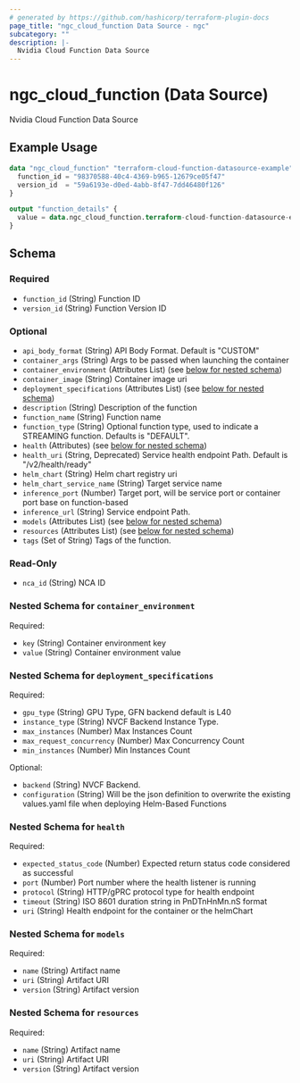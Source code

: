 ```yaml
---
# generated by https://github.com/hashicorp/terraform-plugin-docs
page_title: "ngc_cloud_function Data Source - ngc"
subcategory: ""
description: |-
  Nvidia Cloud Function Data Source
---
```


# ngc_cloud_function (Data Source)

Nvidia Cloud Function Data Source

## Example Usage

```terraform
data "ngc_cloud_function" "terraform-cloud-function-datasource-example" {
  function_id = "98370588-40c4-4369-b965-12679ce05f47"
  version_id  = "59a6193e-d0ed-4abb-8f47-7dd46480f126"
}

output "function_details" {
  value = data.ngc_cloud_function.terraform-cloud-function-datasource-example
}
```

<!-- schema generated by tfplugindocs -->
## Schema

### Required

- `function_id` (String) Function ID
- `version_id` (String) Function Version ID

### Optional

- `api_body_format` (String) API Body Format. Default is "CUSTOM"
- `container_args` (String) Args to be passed when launching the container
- `container_environment` (Attributes List) (see [below for nested schema](#nestedatt--container_environment))
- `container_image` (String) Container image uri
- `deployment_specifications` (Attributes List) (see [below for nested schema](#nestedatt--deployment_specifications))
- `description` (String) Description of the function
- `function_name` (String) Function name
- `function_type` (String) Optional function type, used to indicate a STREAMING function. Defaults is "DEFAULT".
- `health` (Attributes) (see [below for nested schema](#nestedatt--health))
- `health_uri` (String, Deprecated) Service health endpoint Path. Default is "/v2/health/ready"
- `helm_chart` (String) Helm chart registry uri
- `helm_chart_service_name` (String) Target service name
- `inference_port` (Number) Target port, will be service port or container port base on function-based
- `inference_url` (String) Service endpoint Path.
- `models` (Attributes List) (see [below for nested schema](#nestedatt--models))
- `resources` (Attributes List) (see [below for nested schema](#nestedatt--resources))
- `tags` (Set of String) Tags of the function.

### Read-Only

- `nca_id` (String) NCA ID

<a id="nestedatt--container_environment"></a>
### Nested Schema for `container_environment`

Required:

- `key` (String) Container environment key
- `value` (String) Container environment value


<a id="nestedatt--deployment_specifications"></a>
### Nested Schema for `deployment_specifications`

Required:

- `gpu_type` (String) GPU Type, GFN backend default is L40
- `instance_type` (String) NVCF Backend Instance Type.
- `max_instances` (Number) Max Instances Count
- `max_request_concurrency` (Number) Max Concurrency Count
- `min_instances` (Number) Min Instances Count

Optional:

- `backend` (String) NVCF Backend.
- `configuration` (String) Will be the json definition to overwrite the existing values.yaml file when deploying Helm-Based Functions


<a id="nestedatt--health"></a>
### Nested Schema for `health`

Required:

- `expected_status_code` (Number) Expected return status code considered as successful
- `port` (Number) Port number where the health listener is running
- `protocol` (String) HTTP/gPRC protocol type for health endpoint
- `timeout` (String) ISO 8601 duration string in PnDTnHnMn.nS format
- `uri` (String) Health endpoint for the container or the helmChart


<a id="nestedatt--models"></a>
### Nested Schema for `models`

Required:

- `name` (String) Artifact name
- `uri` (String) Artifact URI
- `version` (String) Artifact version


<a id="nestedatt--resources"></a>
### Nested Schema for `resources`

Required:

- `name` (String) Artifact name
- `uri` (String) Artifact URI
- `version` (String) Artifact version
